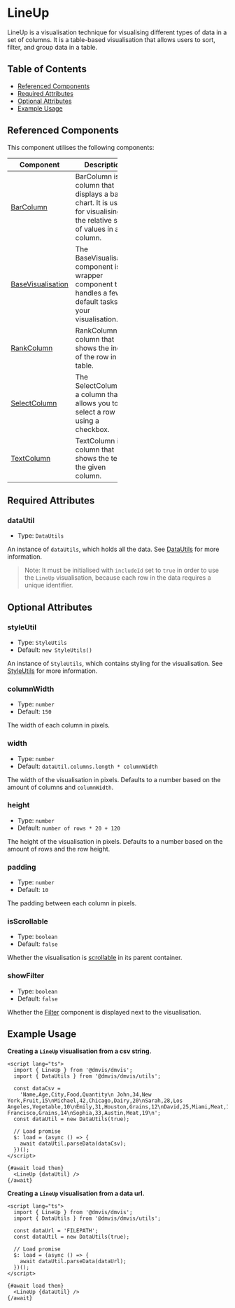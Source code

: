 # LineUp

LineUp is a visualisation technique for visualising different types of data in a set of columns. It is a table-based visualisation that allows users to sort, filter, and group data in a table.

## Table of Contents

- [Referenced Components](#referenced-components)
- [Required Attributes](#required-attributes)
- [Optional Attributes](#optional-attributes)
- [Example Usage](#example-usage)

## Referenced Components

This component utilises the following components:

<table style="width: 50%">
  <thead>
    <tr>
      <th style="width: 20%;">Component</th>
      <th style="width: 80%;">Description</th>
    </tr>
  </thead>
  <tbody>
    <tr>
      <td><a href="#/columns/BarColumn.md">BarColumn</a></td>
      <td>BarColumn is a column that displays a bar chart. It is useful for visualising the relative size of values in a column.</td>
    </tr>
    <tr>
      <td><a href="#/components/BaseVisualisation.md">BaseVisualisation</a></td>
      <td>The BaseVisualisation component is a wrapper component that handles a few default tasks for your visualisation.</td>
    </tr>
    <tr>
      <td><a href="#/columns/RankColumn.md">RankColumn</a></td>
      <td>RankColumn is a column that shows the index of the row in the table.</td>
    </tr>
    <tr>
      <td><a href="#/columns/SelectColumn.md">SelectColumn</a></td>
      <td>The SelectColumn is a column that allows you to select a row using a checkbox.</td>
    </tr>
    <tr>
      <td><a href="#/columns/TextColumn.md">TextColumn</a></td>
      <td>TextColumn is a column that shows the text of the given column.</td>
    </tr>
  </tbody>
</table>

## Required Attributes

### dataUtil

- Type: `DataUtils`

An instance of `dataUtils`, which holds all the data. See [DataUtils](utils/DataUtils.md) for more information.

> Note: It must be initialised with `includeId` set to `true` in order to use the `LineUp` visualisation, because each row in the data requires a unique identifier.

## Optional Attributes

### styleUtil

- Type: `StyleUtils`
- Default: `new StyleUtils()`

An instance of `StyleUtils`, which contains styling for the visualisation. See [StyleUtils](utils/StyleUtils.md) for more information.

### columnWidth

- Type: `number`
- Default: `150`

The width of each column in pixels.

### width

- Type: `number`
- Default: `dataUtil.columns.length * columnWidth`

The width of the visualisation in pixels. Defaults to a number based on the amount of columns and `columnWidth`.

### height

- Type: `number`
- Default: `number of rows * 20 + 120`

The height of the visualisation in pixels. Defaults to a number based on the amount of rows and the row height.

### padding

- Type: `number`
- Default: `10`

The padding between each column in pixels.

### isScrollable

- Type: `boolean`
- Default: `false`

Whether the visualisation is [scrollable](components/Scrollable.md) in its parent container.

### showFilter

- Type: `boolean`
- Default: `false`

Whether the [Filter](components/Filter.md) component is displayed next to the visualisation.

## Example Usage

<b>Creating a `LineUp` visualisation from a csv string.</b>

```svelte
<script lang="ts">
  import { LineUp } from '@dmvis/dmvis';
  import { DataUtils } from '@dmvis/dmvis/utils';

  const dataCsv =
    'Name,Age,City,Food,Quantity\n John,34,New York,Fruit,15\nMichael,42,Chicago,Dairy,20\nSarah,28,Los Angeles,Vegetable,10\nEmily,31,Houston,Grains,12\nDavid,25,Miami,Meat,18\nLisa,39,Seattle,Fruit,22\nMatthew,47,Denver,Vegetable,16\nEmma,36,Boston,Dairy,25\nJames,29,San Francisco,Grains,14\nSophia,33,Austin,Meat,19\n';
  const dataUtil = new DataUtils(true);

  // Load promise
  $: load = (async () => {
    await dataUtil.parseData(dataCsv);
  })();
</script>

{#await load then}
  <LineUp {dataUtil} />
{/await}
```

<b>Creating a `LineUp` visualisation from a data url.</b>

```svelte
<script lang="ts">
  import { LineUp } from '@dmvis/dmvis';
  import { DataUtils } from '@dmvis/dmvis/utils';

  const dataUrl = 'FILEPATH';
  const dataUtil = new DataUtils(true);

  // Load promise
  $: load = (async () => {
    await dataUtil.parseData(dataUrl);
  })();
</script>

{#await load then}
  <LineUp {dataUtil} />
{/await}
```
